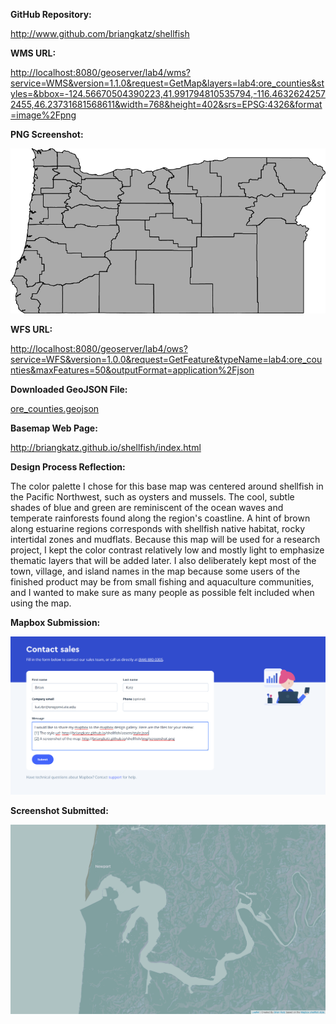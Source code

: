 **GitHub Repository:**

http://www.github.com/briangkatz/shellfish

**WMS URL:**

[http://localhost:8080/geoserver/lab4/wms?service=WMS&version=1.1.0&request=GetMap&layers=lab4:ore_counties&styles=&bbox=-124.56670504390223,41.991794810535794,-116.46326242572455,46.23731681568611&width=768&height=402&srs=EPSG:4326&format=image%2Fpng](http://localhost:8080/geoserver/lab4/wms?service=WMS&version=1.1.0&request=GetMap&layers=lab4:ore_counties&styles=&bbox=-124.56670504390223,41.991794810535794,-116.46326242572455,46.23731681568611&width=768&height=402&srs=EPSG:4326&format=image%2Fpng)

**PNG Screenshot:**

![Oregon Counties](/img/ore_counties.png)

**WFS URL:**

[http://localhost:8080/geoserver/lab4/ows?service=WFS&version=1.0.0&request=GetFeature&typeName=lab4:ore_counties&maxFeatures=50&outputFormat=application%2Fjson](http://localhost:8080/geoserver/lab4/ows?service=WFS&version=1.0.0&request=GetFeature&typeName=lab4:ore_counties&maxFeatures=50&outputFormat=application%2Fjson)

**Downloaded GeoJSON File:**

[ore_counties.geojson](/assets/ore_counties.geojson)

**Basemap Web Page:**

http://briangkatz.github.io/shellfish/index.html

**Design Process Reflection:**

The color palette I chose for this base map was centered around shellfish in the Pacific Northwest, such as oysters and mussels. The cool, subtle shades of blue and green are reminiscent of the ocean waves and temperate rainforests found along the region's coastline. A hint of brown along estuarine regions corresponds with shellfish native habitat, rocky intertidal zones and mudflats. Because this map will be used for a research project, I kept the color contrast relatively low and mostly light to emphasize thematic layers that will be added later. I also deliberately kept most of the town, village, and island names in the map because some users of the finished product may be from small fishing and aquaculture communities, and I wanted to make sure as many people as possible felt included when using the map.

**Mapbox Submission:**

![Mapbox Submission](/img/submit.png)

**Screenshot Submitted:**

![Mapbox Shellfish Style Screenshot](/img/screenshot.png)